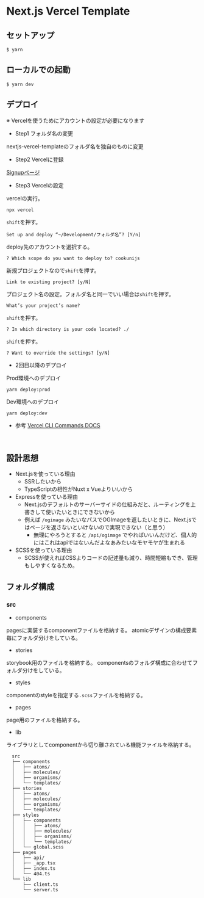 # Next.js Vercel Template

## セットアップ
```
$ yarn
```


## ローカルでの起動
```
$ yarn dev
```


## デプロイ
※ Vercelを使うためにアカウントの設定が必要になります

- Step1 フォルダ名の変更

nextjs-vercel-templateのフォルダ名を独自のものに変更


- Step2 Vercelに登録

<a href="https://vercel.com/signup">Signupページ</a>


- Step3 Vercelの設定

vercelの実行。
```
npx vercel
```

`shift`を押す。
```
Set up and deploy “~/Development/フォルダ名”? [Y/n]
```

deploy先のアカウントを選択する。
```
? Which scope do you want to deploy to? cookunijs
```

新規プロジェクトなので`shift`を押す。
```
Link to existing project? [y/N]
```

プロジェクト名の設定。フォルダ名と同一でいい場合は`shift`を押す。
```
What’s your project’s name?
```

`shift`を押す。
```
? In which directory is your code located? ./
```

`shift`を押す。
```
? Want to override the settings? [y/N]
```


- 2回目以降のデプロイ

Prod環境へのデプロイ
```
yarn deploy:prod
```

Dev環境へのデプロイ
```
yarn deploy:dev
```


- 参考
<a href="https://vercel.com/docs/cli#commands">Vercel CLI Commands DOCS</a>

<br/>

## 設計思想
- Next.jsを使っている理由
  - SSRしたいから
  - TypeScriptの相性がNuxt x Vueよりいいから
- Expressを使っている理由
  - Next.jsのデフォルトのサーバーサイドの仕組みだと、ルーティングを上書きして使いたいときにできないから
  - 例えば `/ogimage` みたいなパスでOGImageを返したいときに、Next.jsではページを返さないといけないので実現できない（と思う）
    - 無理にやろうとすると `/api/ogimage` でやればいいんだけど、個人的にはこれはapiではないんだよなあみたいなモヤモヤが生まれる
- SCSSを使っている理由
  - SCSSが使えればCSSよりコードの記述量も減り、時間短縮もでき、管理もしやすくなるため。


## フォルダ構成
### src
- components

pagesに実装するcomponentファイルを格納する。
atomicデザインの構成要素毎にフォルダ分けをしている。


- stories

storybook用のファイルを格納する。
componentsのフォルダ構成に合わせてフォルダ分けをしている。


- styles

componentのstyleを指定する`.scss`ファイルを格納する。


- pages

page用のファイルを格納する。


- lib

ライブラリとしてcomponentから切り離されている機能ファイルを格納する。



```
  src
  ├── components
  │   ├── atoms/
  │   ├── molecules/
  │   ├── organisms/
  │   └── templates/
  ├── stories
  │   ├── atoms/
  │   ├── molecules/
  │   ├── organisms/
  │   └── templates/
  ├── styles
  │   ├── components
  │   │   ├── atoms/
  │   │   ├── molecules/
  │   │   ├── organisms/
  │   │   └── templates/
  │   └── global.scss
  ├── pages
  │   ├── api/
  │   ├── _app.tsx
  │   ├── index.ts
  │   └── 404.ts
  └── lib
      ├── client.ts
      └── server.ts
```
